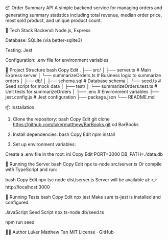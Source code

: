 📦 Order Summary API
A simple backend service for managing orders and generating summary statistics including total revenue, median order price, most sold product, and unique product count.

🔧 Tech Stack
Backend: Node.js, Express

Database: SQLite (via better-sqlite3)

Testing: Jest

Configuration: .env file for environment variables

📁 Project Structure
bash
Copy
Edit
.
├── src/
│ ├── server.ts # Main Express server
│ └── summarizeOrders.ts # Business logic to summarize orders
│
├── db/
│ ├── schema.sql # Database schema
│ └── seed.ts # Seed script for mock data
│
├── test/
│ └── summarizeOrders.test.ts # Unit tests for summarizeOrders
│
├── .env # Environment variables
├── jest.config.js # Jest configuration
├── package.json
└── README.md

📦 Installation

1. Clone the repository:
   bash
   Copy
   Edit
   git clone https://github.com/lukermatthew/BarBooks.git
   cd BarBooks

2. Install dependencies:
   bash
   Copy
   Edit
   npm install

3. Set up environment variables:

Create a .env file in the root:
ini
Copy
Edit
PORT=3000
DB_PATH=./data.db

🚀 Running the Server
bash
Copy
Edit
npx ts-node src/server.ts
Or compile with TypeScript and run:

bash
Copy
Edit
npx tsc
node dist/server.js
Server will be available at:
👉 http://localhost:3000

🧪 Running Tests
bash
Copy
Edit
npx jest
Make sure ts-jest is installed and configured.

JavaScript Seed Script
npx ts-node db/seed.ts

npm run seed

👨‍💻 Author
Luker Matthew Tan
MIT License · GitHub
